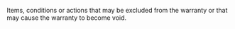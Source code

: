 Items, conditions or actions that may be excluded from the warranty or that may cause the warranty to become void.
